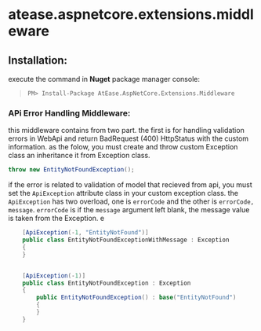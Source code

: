 # atease.aspnetcore.extensions.middleware

## Installation:
execute the command in **Nuget** package manager console:
>`PM> Install-Package AtEase.AspNetCore.Extensions.Middleware`


### APi Error Handling Middleware:
this middleware contains from two part. the first is for handling validation errors in WebApi and return BadRequest (400) HttpStatus with the custom information.
as the folow, you must create and throw custom Exception class an inheritance it from Exception class.

```C#
throw new EntityNotFoundException();
```

if the error is related to validation of model that recieved from api, you must set the `ApiException` attribute class in your custom exception class.
the `ApiException` has two overload, one is `errorCode` and the other is `errorCode, message`.
`errorCode` is 
if the `message` argument left blank, the message value is taken from the Exception. e

```C#
    [ApiException(-1, "EntityNotFound")]
    public class EntityNotFoundExceptionWithMessage : Exception
    {
    }


    [ApiException(-1)]
    public class EntityNotFoundException : Exception
    {
        public EntityNotFoundException() : base("EntityNotFound")
        {
        }
    }
```
